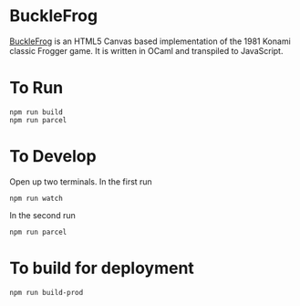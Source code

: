 # BuckleFrog

[BuckleFrog](https://samouri.github.com/bucklefrog) is an HTML5 Canvas based implementation of the 1981 Konami classic Frogger game. It is written in OCaml and transpiled to JavaScript.

# To Run

```
npm run build
npm run parcel
```

# To Develop

Open up two terminals.
In the first run

```
npm run watch
```

In the second run

```
npm run parcel
```

# To build for deployment

```
npm run build-prod
```
